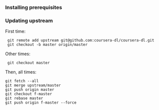 ### Installing prerequisites

### Updating upstream

First time:
```
 git remote add upstream git@github.com:coursera-dl/coursera-dl.git
 git checkout -b master origin/master
```

Other times:
```
 git checkout master
```
 
 Then, all times:
 ```
 git fetch --all
 git merge upstream/master
 git push origin master
 git checkout f-master
 git rebase master
 git push origin f-master --force
```
